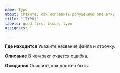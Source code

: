 ```yaml
---
name: Typo
about: Скажите, как исправить допущенную опечатку
title: "[TYPO]"
labels: good first issue, typo
assignees: ''

---
```


**Где находится**
Укажите название файла и строчку.

**Описание**
В чем заключается ошибка.

**Ожидания**
Опишите, как должно быть.
